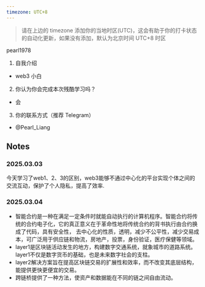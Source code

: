 ```yaml
---
timezone: UTC+8
---
```


> 请在上边的 timezone 添加你的当地时区(UTC)，这会有助于你的打卡状态的自动化更新，如果没有添加，默认为北京时间 UTC+8 时区



pearl1978
1. 自我介绍
  - web3 小白

    
2. 你认为你会完成本次残酷学习吗？
  - 会
3. 你的联系方式（推荐 Telegram）
  - @Pearl_Liang

## Notes

<!-- Content_START -->

### 2025.03.03
今天学习了web1、2、3的区别，web3能够不通过中心化的平台实现个体之间的交流互动，保护了个人隐私，提高了效率.

### 2025.03.04

- 智能合约是一种在满足一定条件时就能自动执行的计算机程序。智能合约将传统的合约电子化，它的真正意义在于革命性地将传统合约的背书执行由合约换成了代码，具有安全性，
  去中心化的性质，透明，减少不公平性，减少交易成本，可广泛用于供应链和物流，房地产，投票，身份验证，医疗保健等领域。
- layer1是区块链活动发生的地方，构建数字交通系统，就象城市的道路系统。layer1不仅是数字货币的基础，也是未来数字社会的支柱。
- layer2解决方案旨在提高区块链交易的扩展性和效率，而不改变其底层结构，能提供更快更便宜的交易。
- 跨链桥提供了一种方法，使资产和数据能在不同的链之间自由流动。
  
<!-- Content_END -->
